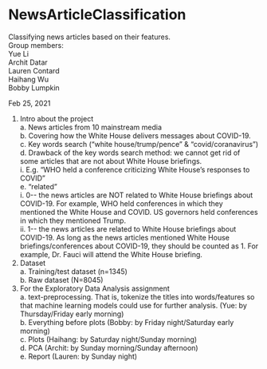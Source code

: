 # NewsArticleClassification
Classifying news articles based on their features. <br>
Group members: <br>
Yue Li <br>
Archit Datar <br>
Lauren Contard <br>
Haihang Wu <br>
Bobby Lumpkin <br>

Feb 25, 2021 <br>

1.	Intro about the project <br>
	a.	News articles from 10 mainstream media <br>
	b.	Covering how the White House delivers messages about COVID-19. <br>
	c.	Key words search (“white house/trump/pence” & “covid/coranavirus”) <br>
	d.	Drawback of the key words search method: we cannot get rid of some articles that are not about White House briefings.<br>
		i.	E.g. “WHO held a conference criticizing White House’s responses to COVID” <br>
	e.	“related” <br>
		i.	0-- the news articles are NOT related to White House briefings about COVID-19. For example, WHO held conferences in which they mentioned the White House and COVID. US governors held conferences in which they mentioned Trump. <br>
		ii.	1-- the news articles are related to White House briefings about COVID-19. As long as the news articles mentioned White House briefings/conferences about COVID-19, they should be counted as 1. For example, Dr. Fauci will attend the White House briefing. <br> 
2.	Dataset <br>
	a.	Training/test dataset (n=1345) <br>
	b.	Raw dataset (N=8045) <br>
3.	For the Exploratory Data Analysis assignment <br>
	a.	text-preprocessing. That is, tokenize the titles into words/features so that machine learning models could use for further analysis. (Yue: by Thursday/Friday early morning) <br>
	b.	Everything before plots (Bobby: by Friday night/Saturday early morning) <br>
	c.	Plots (Haihang: by Saturday night/Sunday morning) <br>
	d.	PCA (Archit: by Sunday morning/Sunday afternoon) <br>
	e.	Report (Lauren: by Sunday night) <br>

